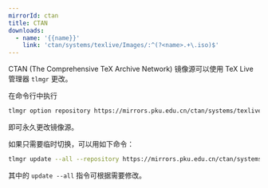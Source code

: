 ```yaml
---
mirrorId: ctan
title: CTAN
downloads:
  - name: '{{name}}'
    link: 'ctan/systems/texlive/Images/:^(?<name>.+\.iso)$'
---
```


CTAN (The Comprehensive TeX Archive Network) 镜像源可以使用 TeX Live 管理器 `tlmgr` 更改。

在命令行中执行

```bash
tlmgr option repository https://mirrors.pku.edu.cn/ctan/systems/texlive/tlnet
```

即可永久更改镜像源。

如果只需要临时切换，可以用如下命令：

```bash
tlmgr update --all --repository https://mirrors.pku.edu.cn/ctan/systems/texlive/tlnet
```

其中的 `update --all` 指令可根据需要修改。
